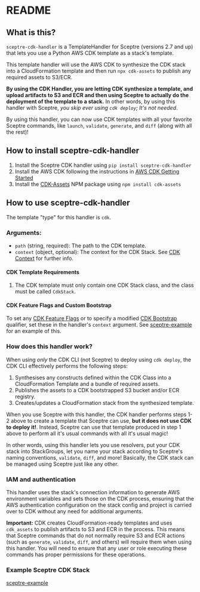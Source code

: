 # README

## What is this?

`sceptre-cdk-handler` is a TemplateHandler for Sceptre (versions 2.7 and up) that lets you use a
Python AWS CDK template as a stack's template.

This template handler will use the AWS CDK to synthesize the CDK stack into a CloudFormation template
and then run `npx cdk-assets` to publish any required assets to S3/ECR.

**By using the CDK Handler, you are letting CDK synthesize a template, and upload artifacts to S3 and ECR
and then using Sceptre to actually do the deployment of the template to a stack.**
In other words, by using this handler with Sceptre, _you skip ever using `cdk deploy`; It's not needed_.

By using this handler, you can now use CDK templates with all your favorite Sceptre commands, like
`launch`, `validate`, `generate`, and `diff` (along with all the rest)!

## How to install sceptre-cdk-handler

1) Install the Sceptre CDK handler using `pip install sceptre-cdk-handler`
2) Install the AWS CDK following the instructions in [AWS CDK Getting Started]((https://docs.aws.amazon.com/cdk/v2/guide/getting_started.html))
3) Install the [CDK-Assets](https://www.npmjs.com/package/cdk-assets) NPM package using `npm install cdk-assets`

## How to use sceptre-cdk-handler

The template "type" for this handler is `cdk`. 

### Arguments:

* `path` (string, required): The path to the CDK template.
* `context` (object, optional): The context for the CDK Stack. See [CDK Context](https://docs.aws.amazon.com/cdk/v2/guide/context.html) for further info.

#### CDK Template Requirements

1. The CDK template must only contain one CDK Stack class, and the class must be called `CdkStack`. 

#### CDK Feature Flags and Custom Bootstrap

To set any [CDK Feature Flags](https://docs.aws.amazon.com/cdk/v2/guide/featureflags.html) or to specify a modified
[CDK Bootstrap](https://docs.aws.amazon.com/cdk/v2/guide/bootstrapping.html) qualifier, set these in the handler's
`context` argument. See [sceptre-example](sceptre-example) for an example of this.

### How does this handler work?

When using _only_ the CDK CLI (not Sceptre) to deploy using `cdk deploy`, the CDK CLI effectively performs
the following steps:

1. Synthesises any constructs defined within the CDK Class into a CloudFormation Template and a
bundle of required assets.
2. Publishes the assets to a CDK bootstrapped S3 bucket and/or ECR registry.
3. Creates/updates a CloudFormation stack from the synthesized template.

When you use Sceptre with this handler, the CDK handler performs steps 1-2 above to create a template
that Sceptre can use, **but it does not use CDK to deploy it!**. Instead, Sceptre can use that template
produced in step 1 above to perform all it's usual commands with all it's usual magic!

In other words, using this handler lets you use resolvers, put your CDK stack into StackGroups, let
you name your stack according to Sceptre's naming conventions, `validate`, `diff`, and more! Basically,
the CDK stack can be managed using Sceptre just like any other.

### IAM and authentication

This handler uses the stack's connection information to generate AWS environment variables and sets
those on the CDK process, ensuring that the AWS authentication configuration on the stack config and
project is carried over to CDK without any need for additional arguments.

**Important:** CDK creates CloudFormation-ready templates and uses `cdk_assets` to publish artifacts
to S3 and ECR in the process. This means that Sceptre commands that do not normally require S3 and ECR
actions (such as `generate`, `validate`, `diff`, and others) will require them when using this
handler. You will need to ensure that any user or role executing these commands has proper
permissions for these operations.

### Example Sceptre CDK Stack

[sceptre-example](sceptre-example)
